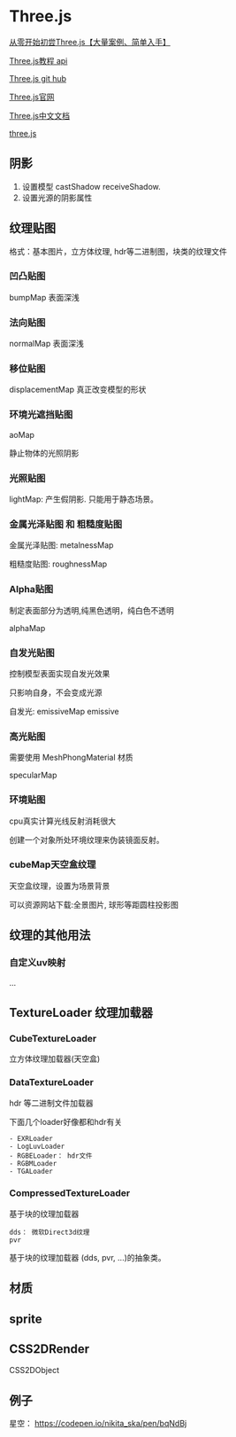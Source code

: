 # Three.js

[从零开始初尝Three.js【大量案例、简单入手】](https://juejin.cn/post/6844904177345232903)

[Three.js教程 api](http://www.webgl3d.cn/Three.js/?_blank)

[Three.js git hub](https://github.com/mrdoob/three.js/?_blank)

[Three.js官网](https://threejs.org/?_blank)

[Three.js中文文档](http://www.yanhuangxueyuan.com/threejs/docs/index.html?_blank)

[three.js](https://threejs.org/docs/index.html#manual/zh/introduction/Creating-a-scene)

## 阴影

1. 设置模型 castShadow receiveShadow.
2. 设置光源的阴影属性

## 纹理贴图

格式：基本图片，立方体纹理, hdr等二进制图，块类的纹理文件

### 凹凸贴图

bumpMap 表面深浅

### 法向贴图

normalMap 表面深浅

### 移位贴图

displacementMap 真正改变模型的形状

### 环境光遮挡贴图

aoMap

静止物体的光照阴影

### 光照贴图

lightMap: 产生假阴影. 只能用于静态场景。

### 金属光泽贴图 和 粗糙度贴图

金属光泽贴图: metalnessMap

粗糙度贴图: roughnessMap

### Alpha贴图

制定表面部分为透明,纯黑色透明，纯白色不透明

alphaMap

### 自发光贴图

控制模型表面实现自发光效果

只影响自身，不会变成光源

自发光: emissiveMap emissive

### 高光贴图

需要使用 MeshPhongMaterial 材质

specularMap

### 环境贴图

cpu真实计算光线反射消耗很大

创建一个对象所处环境纹理来伪装镜面反射。

### cubeMap天空盒纹理

天空盒纹理，设置为场景背景

可以资源网站下载:全景图片, 球形等距圆柱投影图

## 纹理的其他用法

### 自定义uv映射

...

## TextureLoader 纹理加载器

### CubeTextureLoader

立方体纹理加载器(天空盒)

### DataTextureLoader

hdr 等二进制文件加载器

下面几个loader好像都和hdr有关

```
- EXRLoader
- LogLuvLoader
- RGBELoader： hdr文件
- RGBMLoader
- TGALoader
```

### CompressedTextureLoader

基于块的纹理加载器

```
dds： 微软Direct3d纹理
pvr
```

基于块的纹理加载器 (dds, pvr, ...)的抽象类。

## 材质

## sprite

## CSS2DRender

CSS2DObject

## 例子

星空： <https://codepen.io/nikita_ska/pen/bqNdBj>
